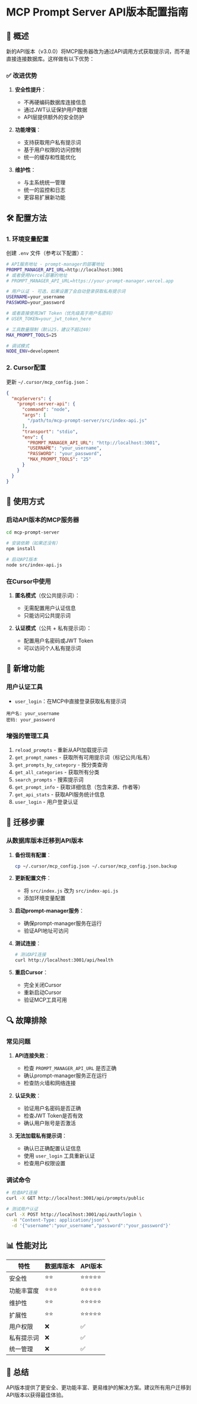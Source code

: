 # MCP Prompt Server API版本配置指南

## 🎯 概述

新的API版本（v3.0.0）将MCP服务器改为通过API调用方式获取提示词，而不是直接连接数据库。这样做有以下优势：

### ✅ 改进优势

1. **安全性提升**：
   - 不再硬编码数据库连接信息
   - 通过JWT认证保护用户数据
   - API层提供额外的安全防护

2. **功能增强**：
   - 支持获取用户私有提示词
   - 基于用户权限的访问控制
   - 统一的缓存和性能优化

3. **维护性**：
   - 与主系统统一管理
   - 统一的监控和日志
   - 更容易扩展新功能

## 🛠️ 配置方法

### 1. 环境变量配置

创建 `.env` 文件（参考以下配置）：

```bash
# API服务地址 - prompt-manager的部署地址
PROMPT_MANAGER_API_URL=http://localhost:3001
# 或者使用Vercel部署的地址
# PROMPT_MANAGER_API_URL=https://your-prompt-manager.vercel.app

# 用户认证 - 可选，如果设置了会自动登录获取私有提示词
USERNAME=your_username
PASSWORD=your_password

# 或者直接使用JWT Token（优先级高于用户名密码）
# USER_TOKEN=your_jwt_token_here

# 工具数量限制（默认25，建议不超过40）
MAX_PROMPT_TOOLS=25

# 调试模式
NODE_ENV=development
```

### 2. Cursor配置

更新 `~/.cursor/mcp_config.json`：

```json
{
  "mcpServers": {
    "prompt-server-api": {
      "command": "node",
      "args": [
        "/path/to/mcp-prompt-server/src/index-api.js"
      ],
      "transport": "stdio",
      "env": {
        "PROMPT_MANAGER_API_URL": "http://localhost:3001",
        "USERNAME": "your_username",
        "PASSWORD": "your_password",
        "MAX_PROMPT_TOOLS": "25"
      }
    }
  }
}
```

## 🚀 使用方式

### 启动API版本的MCP服务器

```bash
cd mcp-prompt-server

# 安装依赖（如果还没有）
npm install

# 启动API版本
node src/index-api.js
```

### 在Cursor中使用

1. **匿名模式**（仅公共提示词）：
   - 无需配置用户认证信息
   - 只能访问公共提示词

2. **认证模式**（公共 + 私有提示词）：
   - 配置用户名密码或JWT Token
   - 可以访问个人私有提示词

## 🔧 新增功能

### 用户认证工具

- `user_login`：在MCP中直接登录获取私有提示词

```
用户名: your_username
密码: your_password
```

### 增强的管理工具

1. `reload_prompts` - 重新从API加载提示词
2. `get_prompt_names` - 获取所有可用提示词（标记公共/私有）
3. `get_prompts_by_category` - 按分类查询
4. `get_all_categories` - 获取所有分类
5. `search_prompts` - 搜索提示词
6. `get_prompt_info` - 获取详细信息（包含来源、作者等）
7. `get_api_stats` - 获取API服务统计信息
8. `user_login` - 用户登录认证

## 🔄 迁移步骤

### 从数据库版本迁移到API版本

1. **备份现有配置**：
   ```bash
   cp ~/.cursor/mcp_config.json ~/.cursor/mcp_config.json.backup
   ```

2. **更新配置文件**：
   - 将 `src/index.js` 改为 `src/index-api.js`
   - 添加环境变量配置

3. **启动prompt-manager服务**：
   - 确保prompt-manager服务在运行
   - 验证API地址可访问

4. **测试连接**：
   ```bash
   # 测试API连接
   curl http://localhost:3001/api/health
   ```

5. **重启Cursor**：
   - 完全关闭Cursor
   - 重新启动Cursor
   - 验证MCP工具可用

## 🔍 故障排除

### 常见问题

1. **API连接失败**：
   - 检查 `PROMPT_MANAGER_API_URL` 是否正确
   - 确认prompt-manager服务正在运行
   - 检查防火墙和网络连接

2. **认证失败**：
   - 验证用户名密码是否正确
   - 检查JWT Token是否有效
   - 确认用户账号是否激活

3. **无法加载私有提示词**：
   - 确认已正确配置认证信息
   - 使用 `user_login` 工具重新认证
   - 检查用户权限设置

### 调试命令

```bash
# 检查API连接
curl -X GET http://localhost:3001/api/prompts/public

# 测试用户认证
curl -X POST http://localhost:3001/api/auth/login \
  -H "Content-Type: application/json" \
  -d '{"username":"your_username","password":"your_password"}'
```

## 📊 性能对比

| 特性 | 数据库版本 | API版本 |
|-----|----------|--------|
| 安全性 | ⭐⭐ | ⭐⭐⭐⭐⭐ |
| 功能丰富度 | ⭐⭐⭐ | ⭐⭐⭐⭐⭐ |
| 维护性 | ⭐⭐ | ⭐⭐⭐⭐⭐ |
| 扩展性 | ⭐⭐ | ⭐⭐⭐⭐⭐ |
| 用户权限 | ❌ | ✅ |
| 私有提示词 | ❌ | ✅ |
| 统一管理 | ❌ | ✅ |

## 🎉 总结

API版本提供了更安全、更功能丰富、更易维护的解决方案。建议所有用户迁移到API版本以获得最佳体验。 